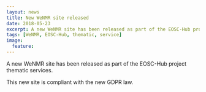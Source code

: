 ```yaml
---
layout: news
title: New WeNMR site released
date: 2018-05-23
excerpt: A new WeNMR site has been released as part of the EOSC-Hub project thematic services
tags: [WeNMR, EOSC-Hub, thematic, service]
image:
  feature:
---
```


A new WeNMR site has been released as part of the EOSC-Hub project thematic services.

This new site is compliant with the new GDPR law.
